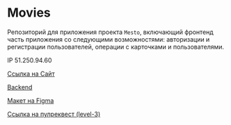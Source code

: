 # Movies
Репозиторий для приложения проекта `Mesto`, включающий фронтенд часть приложения со следующими возможностями: авторизации и регистрации пользователей, операции с карточками и пользователями. 

IP 51.250.94.60

[Ссылка на Сайт](https://super.movies.nomoredomain.nomoredomains.rocks/)

[Backend](https://api.super.mesto.nomoredomains.club)

[Макет на Figma](https://disk.yandex.ru/d/txp9fmQzsGLr3A)

[Ссылка на пулреквест (level-3)](https://github.com/KeskilNah/movies-explorer-frontend/pull/3)